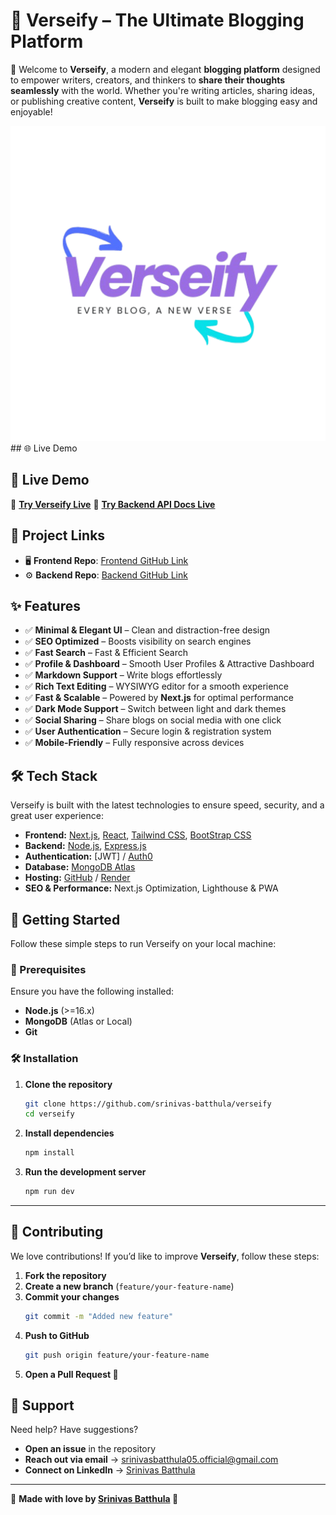 # 📖 Verseify – The Ultimate Blogging Platform

🚀 Welcome to **Verseify**, a modern and elegant **blogging platform** designed to empower writers, creators, and thinkers to **share their thoughts seamlessly** with the world. Whether you're writing articles, sharing ideas, or publishing creative content, **Verseify** is built to make blogging easy and enjoyable!

![Verseify Banner](https://github.com/srinivas-batthula/verseify/blob/main/public/verseify.png)## 🌐 Live Demo  


## 🚀 Live Demo
🔗 **[Try Verseify Live](https://verseify.netlify.app/)**
🔗 **[Try Backend API Docs Live](https://verseify-backend.onrender.com/api-docs)**


## 🔗 Project Links
- 🖥️ **Frontend Repo**: [Frontend GitHub Link](https://github.com/srinivas-batthula/verseify)
- ⚙️ **Backend Repo**: [Backend GitHub Link](https://github.com/srinivas-batthula/verseify_backend)


## ✨ Features

- ✅ **Minimal & Elegant UI** – Clean and distraction-free design
- ✅ **SEO Optimized** – Boosts visibility on search engines
- ✅ **Fast Search** – Fast & Efficient Search
- ✅ **Profile & Dashboard** – Smooth User Profiles & Attractive Dashboard
- ✅ **Markdown Support** – Write blogs effortlessly
- ✅ **Rich Text Editing** – WYSIWYG editor for a smooth experience
- ✅ **Fast & Scalable** – Powered by **Next.js** for optimal performance
- ✅ **Dark Mode Support** – Switch between light and dark themes
- ✅ **Social Sharing** – Share blogs on social media with one click
- ✅ **User Authentication** – Secure login & registration system
- ✅ **Mobile-Friendly** – Fully responsive across devices

## 🛠️ Tech Stack

Verseify is built with the latest technologies to ensure speed, security, and a great user experience:

- **Frontend:** [Next.js](https://nextjs.org), [React](https://react.dev), [Tailwind CSS](https://tailwindcss.com), [BootStrap CSS](https://bootstrap.com)
- **Backend:** [Node.js](https://nodejs.org), [Express.js](https://expressjs.com)
- **Authentication:** [JWT] / [Auth0](https://auth0.com)
- **Database:** [MongoDB Atlas](https://www.mongodb.com/atlas/database)
- **Hosting:** [GitHub](https://github.com) / [Render](https://render.com)
- **SEO & Performance:** Next.js Optimization, Lighthouse & PWA

## 🚀 Getting Started

Follow these simple steps to run Verseify on your local machine:

### 🔧 Prerequisites

Ensure you have the following installed:

- **Node.js** (>=16.x)
- **MongoDB** (Atlas or Local)
- **Git**

### 🛠️ Installation

1. **Clone the repository**
   ```bash
   git clone https://github.com/srinivas-batthula/verseify
   cd verseify
   
2. **Install dependencies**
   ```bash
   npm install
   
3. **Run the development server**
   ```bash
   npm run dev

---

## 📌 Contributing  

We love contributions! If you’d like to improve **Verseify**, follow these steps:  

1. **Fork the repository**  
2. **Create a new branch** (`feature/your-feature-name`)  
3. **Commit your changes**  
   ```bash
   git commit -m "Added new feature"
4. **Push to GitHub**  
   ```bash
   git push origin feature/your-feature-name
5. **Open a Pull Request 🎉**
   

## 📩 Support  

Need help?  Have suggestions?  

- **Open an issue** in the repository  
- **Reach out via email** → [srinivasbatthula05.official@gmail.com](mailto:srinivasbatthula05.official@gmail.com)  
- **Connect on LinkedIn** → [Srinivas Batthula](https://linkedin.com/in/srinivas-batthula)  

---

💙 **Made with love by [Srinivas Batthula](https://github.com/srinivas-batthula) 🚀**  
